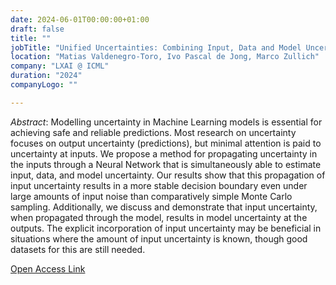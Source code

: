 ```yaml
---
date: 2024-06-01T00:00:00+01:00
draft: false
title: ""
jobTitle: "Unified Uncertainties: Combining Input, Data and Model Uncertainty into a Single Formulation"
location: "Matias Valdenegro-Toro, Ivo Pascal de Jong, Marco Zullich"
company: "LXAI @ ICML"
duration: "2024"
companyLogo: ""

---
```

*Abstract*: Modelling uncertainty in Machine Learning models is essential for achieving safe and reliable predictions. Most research on uncertainty focuses on output uncertainty (predictions), but minimal attention is paid to uncertainty at inputs. We propose a method for propagating uncertainty in the inputs through a Neural Network that is simultaneously able to estimate input, data, and model uncertainty. Our results show that this propagation of input uncertainty results in a more stable decision boundary even under large amounts of input noise than comparatively simple Monte Carlo sampling. Additionally, we discuss and demonstrate that input uncertainty, when propagated through the model, results in model uncertainty at the outputs. The explicit incorporation of input uncertainty may be beneficial in situations where the amount of input uncertainty is known, though good datasets for this are still needed.

[Open Access Link](https://doi.org/10.48550/arXiv.2406.18787)